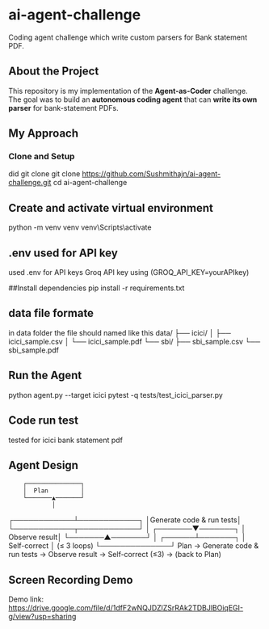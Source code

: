 # ai-agent-challenge
Coding agent challenge which write custom parsers for Bank statement PDF.


## About the Project
This repository is my implementation of the **Agent-as-Coder** challenge.  
The goal was to build an **autonomous coding agent** that can **write its own parser** for bank-statement PDFs.  

## My Approach

### Clone and Setup
did git clone 
git clone https://github.com/Sushmithajn/ai-agent-challenge.git
cd ai-agent-challenge

## Create and activate virtual environment
python -m venv venv
venv\Scripts\activate

## .env used for API key
used .env for API keys 
Groq API key using (GROQ_API_KEY=yourAPIkey)

##Install dependencies
pip install -r requirements.txt

## data file formate
in data folder the file should named like this 
data/
├── icici/
│   ├── icici_sample.csv
│   └── icici_sample.pdf
└── sbi/
    ├── sbi_sample.csv
    └── sbi_sample.pdf

## Run the Agent
python agent.py --target icici
pytest -q tests/test_icici_parser.py

## Code run test
tested for icici bank statement pdf

## Agent Design

        ┌───────────────┐
        │  Plan         │
        └───────▲───────┘
                │
   ┌────────────┴────────────┐
   │Generate code & run tests│
   └────────────┬────────────┘
                │
        ┌───────▼───────┐
        │ Observe result│
        └───────▲───────┘
                │
         ┌──────┴───────┐
         │ Self-correct │ (≤ 3 loops)
         └──────────────┘
Plan → Generate code & run tests → Observe result → Self-correct (≤3) → (back to Plan)


## Screen Recording Demo
Demo link: https://drive.google.com/file/d/1dfF2wNQJDZlZSrRAk2TDBJlBOiqEGI-g/view?usp=sharing


